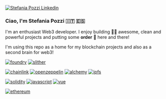 [![Stefania Pozzi Linkedin](https://img.shields.io/badge/LinkedIn-0077B5?style=for-the-badge&logo=linkedin&logoColor=white)](https://www.linkedin.com/in/stefania-pozzi-27081317b/)

<h3> Ciao, I'm Stefania Pozzi 🇮🇹 🇪🇸 </h3>

I'm an enthusiast Web3 developer.
I enjoy building 🏋️‍♀️ awesome, clean and powerful projects and putting some <b>order</b> 🧹 here and there!

I'm using this repo as a home for my blockchain projects and also as a second brain for web3!

[![foundry](https://img.shields.io/badge/foundry-black?style=for-the-badge)](https://book.getfoundry.sh/)
[![slither](https://img.shields.io/badge/slither-E3403F?style=for-the-badge)](https://blog.trailofbits.com/2018/10/19/slither-a-solidity-static-analysis-framework/)

[![chainlink](https://img.shields.io/badge/chainlink-375BD2?style=for-the-badge&logo=chainlink)](https://chain.link/)
[![openzeppelin](https://img.shields.io/badge/openzeppelin-FAFAFB?style=for-the-badge&logo=openzeppelin)](https://www.openzeppelin.com/)
[![alchemy](https://img.shields.io/badge/alchemy-373FF9?style=for-the-badge&logo=alchemy)](https://www.alchemy.com/)
[![ipfs](https://img.shields.io/badge/ipfs-grey?style=for-the-badge&logo=ipfs)](ipns://ipfs.tech/)

[![solidity](https://img.shields.io/badge/solidity-2B247C?style=for-the-badge&logo=solidity)](https://docs.soliditylang.org/en/v0.8.22/)
[![javascript](https://img.shields.io/badge/javascript-black?style=for-the-badge&logo=javascript)](https://www.javascript.com/)
[![vue](https://img.shields.io/badge/vue.js-2B405C?style=for-the-badge&logo=vue.js)](https://vuejs.org/)

[![ethereum](https://img.shields.io/badge/ethereum-5468FF?style=for-the-badge&logo=ethereum)](https://docs.soliditylang.org/en/v0.8.22/)
